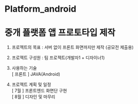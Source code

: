 # Platform_android
# 중개 플랫폼 앱 프로토타입 제작

1. 프로젝트의 목표 
: 서버 없이 프론트 화면까지만 제작 (공모전 제출용)

2. 프로젝트 구성원
: 팀 프로젝트(개발자1 + 디자이너1)

3. 사용하는 기술   
[ 프론트 ] JAVA(Android)   

4. 프로젝트 계획 및 일정   
[ 7월 ] 프론트엔드 화면단 구현  
[ 8월 ] 디자인 및 마무리 

